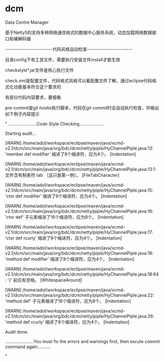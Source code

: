 # dcm
Data Centre Manager

基于Netty5的支持多种网络通信格式的数据中心服务系统，动态加载网络数据接口和编解码器

------------------------代码风格自动检查-----------------------

目录config下有工具文件，需要执行安装文件install才能生效

checkstyle*.jar文件是核心执行文件

check.xml是配置文件，代码格式风格可以看配置文件了解，通过eclipse代码格式化功能基本符合这个要求的

有部分代码内容要求，要细看

pre-commit是git hooks执行脚本，代码在git commit时会自动执行检查，并输出如下例子内容提示

"
.......................Code Style Checking....................

Starting audit...

[WARN] /home/adol/workspace/eclipse/maven/java/xcmd-v2.1/dcm/src/main/java/org/bdc/dcm/netty/piple/HyChannelPiple.java:13: 'member def modifier' 缩进了8个缩进符，应为4个。 [Indentation]

[WARN] /home/adol/workspace/eclipse/maven/java/xcmd-v2.1/dcm/src/main/java/org/bdc/dcm/netty/piple/HyChannelPiple.java:13:1: 文件含有制表符 tab （这只是第一例）。 [FileTabCharacter]

[WARN] /home/adol/workspace/eclipse/maven/java/xcmd-v2.1/dcm/src/main/java/org/bdc/dcm/netty/piple/HyChannelPiple.java:15: 'ctor def modifier' 缩进了8个缩进符，应为4个。 [Indentation]

[WARN] /home/adol/workspace/eclipse/maven/java/xcmd-v2.1/dcm/src/main/java/org/bdc/dcm/netty/piple/HyChannelPiple.java:16: 'ctor def' 子元素缩进了16个缩进符，应为8个。 [Indentation]

[WARN] /home/adol/workspace/eclipse/maven/java/xcmd-v2.1/dcm/src/main/java/org/bdc/dcm/netty/piple/HyChannelPiple.java:17: 'ctor def rcurly' 缩进了8个缩进符，应为4个。 [Indentation]

[WARN] /home/adol/workspace/eclipse/maven/java/xcmd-v2.1/dcm/src/main/java/org/bdc/dcm/netty/piple/HyChannelPiple.java:18: 'method def modifier' 缩进了8个缩进符，应为4个。 [Indentation]

[WARN] /home/adol/workspace/eclipse/maven/java/xcmd-v2.1/dcm/src/main/java/org/bdc/dcm/netty/piple/HyChannelPiple.java:18:64: '{' 前应有空格。 [WhitespaceAround]

[WARN] /home/adol/workspace/eclipse/maven/java/xcmd-v2.1/dcm/src/main/java/org/bdc/dcm/netty/piple/HyChannelPiple.java:22: 'method def' 子元素缩进了16个缩进符，应为8个。 [Indentation]

[WARN] /home/adol/workspace/eclipse/maven/java/xcmd-v2.1/dcm/src/main/java/org/bdc/dcm/netty/piple/HyChannelPiple.java:26: 'method def rcurly' 缩进了8个缩进符，应为4个。 [Indentation]

Audit done.





.......................You must fix the errors and warnings first, then excute commit command again...........

"
